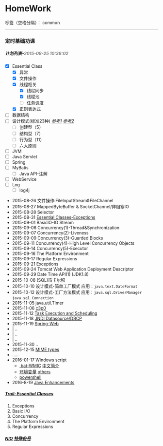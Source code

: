﻿# HomeWork


标签（空格分隔）： common

---

<h3>定时基础功课</h3>
<h5>计划列表-<span style="color:gray;">2015-08-25 10:38:02</span></h5>

- [x] Essential Class
	- [x] 异常
	- [x] 文件操作 
	- [x] 线程相关
		- [x] 线程同步
		- [x] 线程池
		- [ ] 任务调度
	- [x] 正则表达式
- [ ] 数据结构
- [ ] 设计模式(标准23种) [*参考1*](http://design-patterns.readthedocs.org/zh_CN/latest/read_uml.html) [*参考2*](http://zz563143188.iteye.com/blog/1847029)
    - [ ] 创建型（5）
    - [ ] 结构型（7）
    - [ ] 行为型（11）
    - [ ] 六大原则
- [ ] JVM
- [ ] Java Servlet
- [ ] Spring
- [ ] MyBatis
	- [ ] Java API-注解
- [ ] WebService
- [ ] Log
	- [ ] log4j

>
-  2015-08-26	文件操作:FileInputStream&FileChannel
-  2015-08-27	MappedByteBuffer & SocketChannel/非阻塞IO
-  2015-08-28	Selector
-  2015-08-31	[Essential Classes-Exceptions](https://docs.oracle.com/javase/tutorial/figures/essential/exceptions-throwable.gif)
-  2015-09-01	BasicIO-IO Stream
-  2015-09-06	Concurrency(1)-Thread&Synchronization
-  2015-09-07	Concurrency(2)-Liveness
-  2015-09-09	Concurrency(3)-Guarded Blocks
-  2015-09-11	Concurrency(4)-High Level Concurrency Objects
-  2015-09-14	Concurrency(5)-Executor
-  2015-09-16	The Platform Environment
-  2015-09-17	Regular Expressions
-  2015-09-21	Exceptions
-  2015-09-24	Tomcat Web Application Deployment Descriptor
-  2015-09-29	Date Time API(1) (JDK1.8)
-  2015-10-08	(SQL)笛卡尔积
-  2015-10-10	设计模式-简单工厂模式 应用：`java.text.DateFormat`
-  2015-10-12	设计模式-工厂方法模式 应用：`java.sql.DriverManager` `java.sql.Connection`
-  2015-11-05   java.util.Timer
-  2015-11-06   [c3p0](http://www.mchange.com/projects/c3p0/)
-  2015-11-12   [Task Execution and Scheduling](http://docs.spring.io/spring/docs/current/spring-framework-reference/htmlsingle/#scheduling)
-  2015-11-18   [JNDI Datasource/DBCP](http://tomcat.apache.org/tomcat-7.0-doc/jndi-datasource-examples-howto.html)
-  2015-11-19   [Spring-Web](http://docs.spring.io/spring/docs/current/spring-framework-reference/htmlsingle/#spring-web)
-  |			..
-  |			..	
-  |			..
-  2015-11-30   ..
-  2015-12-15   [MIME types](http://www.iana.org/assignments/media-types/media-types.xhtml)
-  .....
-  2016-01-17   Windows script
	- [.bat-WMIC](https://msdn.microsoft.com/en-us/library/windows/desktop/aa394531(v=vs.85).aspx) [中文简介](http://thethe.blog.51cto.com/498901/150082)
	- [环境变量](http://ss64.com/nt/syntax-variables.html) [others](http://mizhihua.iteye.com/blog/1532939)
	- [powershell](https://technet.microsoft.com/en-us/library/bb978526.aspx)
-  2016-8-19    [Java Enhancements](https://raw.githubusercontent.com/cedooo/HomeWork/master/Doc/java_programming_language_enhancements.docx)

##### [Trail: Essential Classes](https://docs.oracle.com/javase/tutorial/essential/index.html) 
> 
1. Exceptions 	
2. Basic I/O 	
3. Concurrency 	
4. The Platform Environment 	
5. Regular Expressions 	


##### [NIO](https://github.com/jptiancai/learn-mina-the-hard-way/blob/master/README.md)     [特殊符号](http://www.ifreesite.com/typing/keyboard-symbols.htm)
